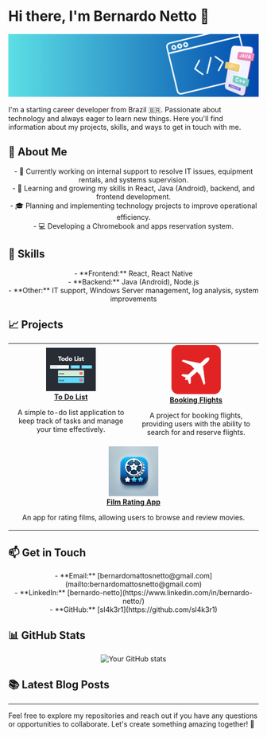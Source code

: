 # Hi there, I'm Bernardo Netto 👋

<p align="center">
  <img src="https://github.com/sl4k3r1/sl4k3r1/blob/main/Banner%20para%20Linkedin%20capa%20de%20perfil%20%20para%20programador%20%20%5BTamanho%20original%5D.png" alt="Profile Banner">
</p>

I'm a starting career developer from Brazil 🇧🇷. Passionate about technology and always eager to learn new things. Here you'll find information about my projects, skills, and ways to get in touch with me.

## 🌟 About Me
<p align="center">
- 🔭 Currently working on internal support to resolve IT issues, equipment rentals, and systems supervision.<br>
- 🌱 Learning and growing my skills in React, Java (Android), backend, and frontend development.<br>
- 🎓 Planning and implementing technology projects to improve operational efficiency.<br>
- 💻 Developing a Chromebook and apps reservation system.
</p>

## 🚀 Skills
<p align="center">
- **Frontend:** React, React Native<br>
- **Backend:** Java (Android), Node.js<br>
- **Other:** IT support, Windows Server management, log analysis, system improvements
</p>

## 📈 Projects

<p align="center">
<table>
  <tr>
    <td align="center" width="50%">
      <img src="https://github.com/sl4k3r1/To_Do_List/raw/main/screenshot.png" alt="To Do List" width="100">
      <br>
      <a href="https://to-do-list-lquc94buy-bernardo-nettos-projects.vercel.app"><strong>To Do List</strong></a>
      <br>
      <p>A simple to-do list application to keep track of tasks and manage your time effectively.</p>
    </td>
    <td align="center" width="50%">
      <img src="https://github.com/sl4k3r1/2022-1-DEV-WEB-14/blob/master/flight/static/img/icon.png" alt="Booking Flights" width="100">
      <br>
      <a href="https://github.com/sl4k3r1/2022-1-DEV-WEB-14"><strong>Booking Flights</strong></a>
      <br>
      <p>A project for booking flights, providing users with the ability to search for and reserve flights.</p>
    </td>
  </tr>
  <tr>
    <td align="center" colspan="2">
      <img src="https://github.com/sl4k3r1/sl4k3r1/blob/main/Design%20sem%20nome.png" alt="Film Rating App" width="100">
      <br>
      <a href="https://github.com/sl4k3r1/Film_Rating_App"><strong>Film Rating App</strong></a>
      <br>
      <p>An app for rating films, allowing users to browse and review movies.</p>
    </td>
  </tr>
</table>
</p>

## 📫 Get in Touch
<p align="center">
- **Email:** [bernardomattosnetto@gmail.com](mailto:bernardomattosnetto@gmail.com)<br>
- **LinkedIn:** [bernardo-netto](https://www.linkedin.com/in/bernardo-netto/)<br>
- **GitHub:** [sl4k3r1](https://github.com/sl4k3r1)
</p>

## 📊 GitHub Stats
<p align="center">
  <img src="https://github-readme-stats.vercel.app/api?username=sl4k3r1&show_icons=true&theme=radical" alt="Your GitHub stats">
</p>

## 📚 Latest Blog Posts
<!-- BLOG-POST-LIST:START -->
<!-- BLOG-POST-LIST:END -->

---

Feel free to explore my repositories and reach out if you have any questions or opportunities to collaborate. Let's create something amazing together! 🚀

